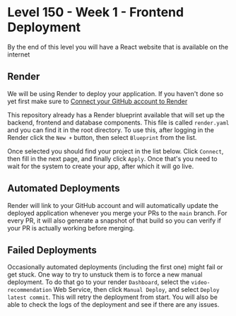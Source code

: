 # Level 150 - Week 1 - Frontend Deployment

By the end of this level you will have a React website that is available on the internet

## Render

We will be using Render to deploy your application. If you haven't done so yet first make sure to [Connect your GitHub account to Render](https://syllabus.codeyourfuture.io/guides/deployment-render/connecting-github)

This repository already has a Render blueprint available that will set up the backend, frontend and database components. This file is called `render.yaml` and you can find it in the root directory. To use this, after logging in the Render click the `New +` button, then select `Blueprint` from the list.

Once selected you should find your project in the list below. Click `Connect`, then fill in the next page, and finally click `Apply`. Once that's you need to wait for the system to create your app, after which it will go live.

## Automated Deployments

Render will link to your GitHub account and will automatically update the deployed application whenever you merge your PRs to the `main` branch. For every PR, it will also generate a snapshot of that build so you can verify if your PR is actually working before merging.

## Failed Deployments

Occasionally automated deployments (including the first one) might fail or get stuck. One way to try to unstuck them is to force a new manual deployment. To do that go to your render `Dashboard`, select the `video-recommendation` Web Service, then click `Manual Deploy`, and select `Deploy latest commit`. This will retry the deployment from start. You will also be able to check the logs of the deployment and see if there are any issues.
